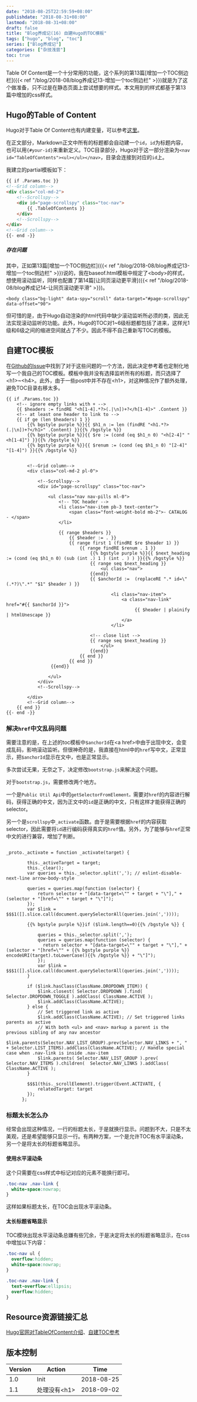 ```yaml
---
date: "2018-08-25T22:59:59+08:00"
publishdate: "2018-08-31+08:00"
lastmod: "2018-08-31+08:00"
draft: false
title: "Blog养成记(16) 自建Hugo的TOC模板"
tags: ["hugo", "blog", "toc"]
series: ["Blog养成记"]
categories: ["杂技浅尝"]
toc: true
---
```


Table Of Content是一个十分常用的功能，这个系列的第13篇[增加一个TOC侧边栏]({{< ref "/blog/2018-08/blog养成记13-增加一个toc侧边栏" >}})就是为了这个做准备，只不过是在静态页面上尝试想要的样式。本文用到的样式都基于第13篇中增加的css样式。

## Hugo的Table of Content

Hugo对于Table Of Content也有内建变量，可以参考[这里](https://gohugo.io/content-management/toc/)。

在正文部分，Markdown正文中所有的标题都会自动建一个`id`，`id`为标题内容，也可以用`{#your-id}`来重新定义。TOC目录部分，Hugo对于这一部分渲染为`<nav id="TableOfContents"><ul></ul></nav>`，目录会连接到对应的`id`上。

我建立的partial模板如下：

```html
{{ if .Params.toc }}
<!--Grid column-->
<div class="col-md-2">
	<!--Scrollspy-->
	<div id="page-scrollspy" class="toc-nav">
		{{ .TableOfContents }}
	</div>
	<!--Scrollspy-->
</div>
<!--Grid column-->
{{- end -}}
```

##### 存在问题

其中，正如第13篇[增加一个TOC侧边栏]({{< ref "/blog/2018-08/blog养成记13-增加一个toc侧边栏" >}})说的，我在baseof.html模板中规定了\<body\>的样式，想使用滚动监听，同样也配置了第14篇[让同页滚动更平滑]({{< ref "/blog/2018-08/blog养成记14-让同页滚动更平滑" >}})。

```
<body class="bg-light" data-spy="scroll" data-target="#page-scrollspy" data-offset="90">
```

但可惜的是，由于Hugo自动渲染的html代码中缺少滚动监听所必须的类，因此无法实现滚动监听的功能。此外，Hugo的TOC对1~6级标题都包括了进来，这样光1级和6级之间的缩进空间就占了不少。因此不得不自己重新写TOC的模板。

## 自建TOC模板

在[Github的Issue](https://github.com/gohugoio/hugo/issues/1778)中找到了对于这些问题的一个方法，因此决定参考着也定制化地写一个我自己的TOC模板。模板中我并没有选择监听所有的标题，而只选择了\<h1\>~\<h4\>。此外，由于一些post中并不存在\<h1\>，对这种情况作了额外处理，避免TOC目录右移太多。

```
{{ if .Params.toc }}
	<!-- ignore empty links with + -->
	{{ $headers := findRE "<h[1-4].*?>(.|\n])+?</h[1-4]>" .Content }}
	<!-- at least one header to link to -->
	{{ if ge (len $headers) 1 }}
		{{% bgstyle purple %}}{{ $h1_n := len (findRE "<h1.*?>(.|\n])+?</h1>" .Content) }}{{% /bgstyle %}}
		{{% bgstyle purple %}}{{ $re := (cond (eq $h1_n 0) "<h[2-4]" "<h[1-4]") }}{{% /bgstyle %}}
		{{% bgstyle purple %}}{{ $renum := (cond (eq $h1_n 0) "[2-4]" "[1-4]") }}{{% /bgstyle %}}
	

		<!--Grid column-->
		<div class="col-md-2 pl-0">

			<!--Scrollspy-->
			<div id="page-scrollspy" class="toc-nav">
				
				<ul class="nav nav-pills ml-0">
					<!-- TOC header -->
					<li class="nav-item pb-3 text-center">
						<span class="font-weight-bold mb-2">- CATALOG - </span>
					</li>

					{{ range $headers }}
						{{ $header := . }}
						{{ range first 1 (findRE $re $header 1) }}
							{{ range findRE $renum . 1 }}
								{{% bgstyle purple %}}{{ $next_heading := (cond (eq $h1_n 0) (sub (int .) 1 ) (int . ) ) }}{{% /bgstyle %}}
								{{ range seq $next_heading }}
									<ul class="nav">
								{{end}}
								{{ $anchorId :=  (replaceRE ".* id=\"(.*?)\".*" "$1" $header ) }}

										<li class="nav-item">
						 					<a class="nav-link" href="#{{ $anchorId }}">
												 {{ $header | plainify | htmlUnescape }}
											</a>
										</li>
						 
								<!-- close list -->
								{{ range seq $next_heading }}
									</ul>
								{{end}}
							{{ end }}
						{{ end }}
				 {{end}}

				</ul>
			</div>
			<!--Scrollspy-->

		</div>
		<!--Grid column-->
	{{ end }}
{{- end -}}
```

### 解决`href`中文乱码问题

需要注意的是，在上述的toc模板中`$anchorId`在\<a href\>中由于出现中文，会变成乱码，影响滚动监听。但很神奇的是，我直接在html中的`href`写中文，正常显示，把`$anchorId`显示在文中，也是正常显示。

多次尝试无果，无奈之下，决定修改`bootstrap.js`来解决这个问题。

对于`bootstrap.js`，需要修改两个地方。

一个是`Public Util Api`中的`getSelectorFromElement。`需要对`href`的内容进行解码，获得正确的中文，因为正文中的`id`是正确的中文，只有这样才能获得正确的selector。

另一个是`scrollspy`中`_activate`函数。由于是需要根据`href`的内容获取selector，因此需要将`id`进行编码获得真实的`href`值。另外，为了能够与`href`正常中文的进行兼容，增加了判断。

```

_proto._activate = function _activate(target) {

        this._activeTarget = target;
        this._clear();
        var queries = this._selector.split(','); // eslint-disable-next-line arrow-body-style

        queries = queries.map(function (selector) {
            return selector + "[data-target=\"" + target + "\"]," + (selector + "[href=\"" + target + "\"]");
        });
        var $link = $$$1([].slice.call(document.querySelectorAll(queries.join(','))));
    
        {{% bgstyle purple %}}if ($link.length==0){{% /bgstyle %}} {
    
            queries = this._selector.split(',');
            queries = queries.map(function (selector) {
              return selector + "[data-target=\"" + target + "\"]," + (selector + "[href=\"" + {{% bgstyle purple %}} encodeURI(target).toLowerCase(){{% /bgstyle %}} + "\"]");
            });
            var $link = $$$1([].slice.call(document.querySelectorAll(queries.join(','))));   
        }
                                
        if ($link.hasClass(ClassName.DROPDOWN_ITEM)) {
            $link.closest( Selector.DROPDOWN ).find( Selector.DROPDOWN_TOGGLE ).addClass( ClassName.ACTIVE );
            $link.addClass(ClassName.ACTIVE);
        } else {
            // Set triggered link as active
            $link.addClass(ClassName.ACTIVE); // Set triggered links parents as active
            // With both <ul> and <nav> markup a parent is the previous sibling of any nav ancestor
            $link.parents(Selector.NAV_LIST_GROUP).prev(Selector.NAV_LINKS + ", " + Selector.LIST_ITEMS).addClass(ClassName.ACTIVE); // Handle special case when .nav-link is inside .nav-item
            $link.parents( Selector.NAV_LIST_GROUP ).prev( Selector.NAV_ITEMS ).children(  Selector.NAV_LINKS ).addClass( ClassName.ACTIVE );
        }
    
        $$$1(this._scrollElement).trigger(Event.ACTIVATE, {
            relatedTarget: target
        });
      };

```

### 标题太长怎么办

经常会出现这种情况，一行的标题太长，于是就换行显示。问题到不大，只是不太美观，还是希望能够只显示一行。有两种方案，一个是允许TOC有水平滚动条，另一个是将太长的标题省略显示。

#### 使用水平滚动条

这个只需要在css样式中标记对应的元素不能换行即可。

```css
.toc-nav .nav-link {
  white-space:nowrap;
} 
```

这样如果标题太长，在TOC会出现水平滚动条。

#### 太长标题省略显示

TOC模块出现水平滚动条总嫌有些冗余，于是决定将太长的标题省略显示，在css中增加以下内容：

```css
.toc-nav ul {
  overflow:hidden;
  white-space:nowrap;
}

.toc-nav .nav-link {
  text-overflow:ellipsis;
  overflow:hidden;
} 

```



## Resource资源链接汇总

[Hugo官网对TableOfContent介绍](https://gohugo.io/content-management/toc/)、[自建TOC参考](https://github.com/gohugoio/hugo/issues/1778)  

## 版本控制

| Version | Action         | Time       |
| ------- | -------------- | ---------- |
| 1.0     | Init           | 2018-08-25 |
| 1.1     | 处理没有\<h1\> | 2018-09-02 |
